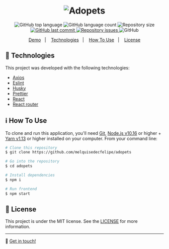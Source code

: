 <h1 align="center">
    <img alt="Adopets" src="https://res.cloudinary.com/dtifsqadc/image/upload/v1577496025/logo_m9kv1h.png" />
    <br>
</h1>

<p align="center">
  <img alt="GitHub top language" src="https://img.shields.io/github/languages/top/melquisedecfelipe/adopets.svg">

  <img alt="GitHub language count" src="https://img.shields.io/github/languages/count/melquisedecfelipe/adopets.svg">

  <img alt="Repository size" src="https://img.shields.io/github/repo-size/melquisedecfelipe/adopets.svg">

  <a href="https://github.com/melquisedecfelipe/adopets/commits/master">
    <img alt="GitHub last commit" src="https://img.shields.io/github/last-commit/melquisedecfelipe/adopets.svg">
  </a>

  <a href="https://github.com/melquisedecfelipe/adopets/issues">
    <img alt="Repository issues" src="https://img.shields.io/github/issues/melquisedecfelipe/adopets.svg">
  </a>

  <img alt="GitHub" src="https://img.shields.io/github/license/melquisedecfelipe/adopets.svg">
</p>

<p align="center">
  <a href="https://adopets-frontend.herokuapp.com">Demo</a>&nbsp;&nbsp;&nbsp;|&nbsp;&nbsp;&nbsp;
  <a href="#rocket-technologies">Technologies</a>&nbsp;&nbsp;&nbsp;|&nbsp;&nbsp;&nbsp;
  <a href="#information_source-how-to-use">How To Use</a>&nbsp;&nbsp;&nbsp;|&nbsp;&nbsp;&nbsp;
  <a href="#memo-license">License</a>
</p>

## :rocket: Technologies

This project was developed with the following technologies:

- [Axios](https://github.com/axios/axios)
- [Eslint](https://eslint.org/)
- [Husky](https://github.com/typicode/husky)
- [Prettier](https://prettier.io/)
- [React](https://reactjs.org/)
- [React router](https://reacttraining.com/react-router/)

## :information_source: How To Use

To clone and run this application, you'll need [Git](https://git-scm.com), [Node.js v10.16](https://nodejs.org/) or higher + [Yarn v1.13](https://yarnpkg.com/) or higher installed on your computer. From your command line:

```bash
# Clone this repository
$ git clone https://github.com/melquisedecfelipe/adopets

# Go into the repository
$ cd adopets

# Install dependencies
$ npm i

# Run frontend
$ npm start
```

## :memo: License

This project is under the MIT license. See the [LICENSE](https://github.com/melquisedecfelipe/adopets/blob/master/LICENSE) for more information.

---

:wave: [Get in touch!](https://www.linkedin.com/in/melquisedecfelipe/)
